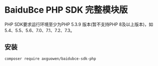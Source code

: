 # BaiduBce PHP SDK 完整模块版

PHP SDK要求运行环境至少为PHP 5.3.9 版本(暂不支持PHP 8及以上版本)，如 5.4、5.5、5.6、7.0、7.1、7.2、7.3。


## 安装
~~~
composer require axguowen/baidubce-sdk-php
~~~
